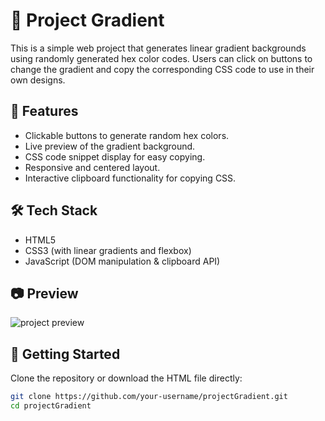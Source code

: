 # 🎨 Project Gradient

This is a simple web project that generates linear gradient backgrounds using randomly generated hex color codes. Users can click on buttons to change the gradient and copy the corresponding CSS code to use in their own designs.

## 🌈 Features

- Clickable buttons to generate random hex colors.
- Live preview of the gradient background.
- CSS code snippet display for easy copying.
- Responsive and centered layout.
- Interactive clipboard functionality for copying CSS.

## 🛠️ Tech Stack

- HTML5
- CSS3 (with linear gradients and flexbox)
- JavaScript (DOM manipulation & clipboard API)

## 📷 Preview

![project preview](https://via.placeholder.com/800x400.png?text=Project+Gradient+Preview)

## 🚀 Getting Started

Clone the repository or download the HTML file directly:

```bash
git clone https://github.com/your-username/projectGradient.git
cd projectGradient
